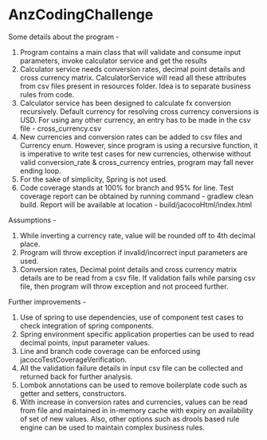 # AnzCodingChallenge

Some details about the program -

1. Program contains a main class that will validate and consume input parameters, invoke calculator service and get the results
2. Calculator service needs conversion rates, decimal point details and cross currency matrix. CalculatorService will read all these attributes from csv files present in resources folder. Idea is to separate business rules from code.
3. Calculator service has been designed to calculate fx conversion recursively. Default currency for resolving cross currency conversions is USD. For using any other currency, an entry has to be made in the csv file - cross_currency.csv
4. New currencies and conversion rates can be added to csv files and Currency enum. However, since program is using a recursive function, it is imperative to write test cases for new currencies, otherwise without valid conversion_rate & cross_currency entries, program may fall never ending loop.
5. For the sake of simplicity, Spring is not used.
6. Code coverage stands at 100% for branch and 95% for line. Test coverage report can be obtained by running command - gradlew clean build. Report will be available at location - build/jacocoHtml/index.html

Assumptions -

1. While inverting a currency rate, value will be rounded off to 4th decimal place.
2. Program will throw exception if invalid/incorrect input parameters are used.
3. Conversion rates, Decimal point details and cross currency matrix details are to be read from a csv file. If validation fails while parsing csv file, then program will throw exception and not proceed further.

Further improvements -

1. Use of spring to use dependencies, use of component test cases to check integration of spring components.
2. Spring environment specific application properties can be used to read decimal points, input parameter values.
3. Line and branch code coverage can be enforced using jacocoTestCoverageVerification.
4. All the validation failure details in input csv file can be collected and returned back for further analysis.
5. Lombok annotations can be used to remove boilerplate code such as getter and setters, constructors.
6. With increase in conversion rates and currencies, values can be read from file and maintained in in-memory cache with expiry on availability of set of new values. Also, other options such as drools based rule engine can be used to maintain complex business rules.